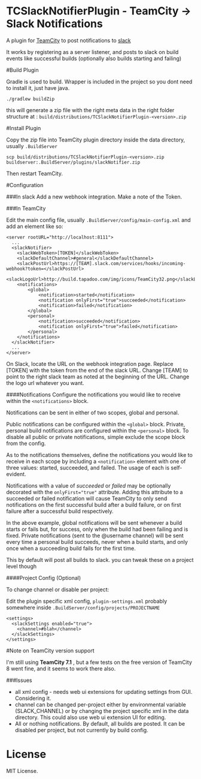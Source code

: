 # TCSlackNotifierPlugin - TeamCity -> Slack Notifications

A plugin for [TeamCity](http://www.jetbrains.com/teamcity/) to post notifications to [slack](https://slack.com/)

It works by registering as a server listener, and posts to slack on build events like successful builds (optionally also builds starting and failing)

#Build Plugin

Gradle is used to build. Wrapper is included in the project so you dont need to install it, just have java.

    ./gradlew buildZip

this will generate a zip file with the right meta data in the right folder structure at : `build/distributions/TCSlackNotifierPlugin-<version>.zip`

#Install Plugin

Copy the zip file into TeamCity plugin directory inside the data directory, usually `.BuildServer`

```
scp build/distributions/TCSlackNotifierPlugin-<version>.zip buildserver:.BuildServer/plugins/slackNotifier.zip
```

Then restart TeamCity.

#Configuration

###In slack
Add a new webhook integration. Make a note of the Token.

###In TeamCity

Edit the main config file, usually `.BuildServer/config/main-config.xml` and add an element like so:

```
<server rootURL="http://localhost:8111">
  ...
  <slackNotifier>
    <slackWebToken>[TOKEN]</slackWebToken>
    <slackDefaultChannel>#general</slackDefaultChannel>
    <slackPostUrl>https://[TEAM].slack.com/services/hooks/incoming-webhook?token=</slackPostUrl>
    <slackLogoUrl>http://build.tapadoo.com/img/icons/TeamCity32.png</slackLogoUrl>
    <notifications>
        <global>
            <notification>started</notification>
            <notification onlyFirst="true">succeeded</notification>
            <notification>failed</notification>
        </global>
        <personal>
            <notification>succeeded</notification>
            <notification onlyFirst="true">failed</notification>
        </personal>
    </notifications>
  </slackNotifier>
  ...
</server>
```

On Slack, locate the URL on the webhook integration page. Replace [TOKEN] with the token from the end of the slack URL. Change [TEAM] to point to the right slack team as noted at the beginning of the URL. Change the logo url whatever you want.

####Notifications
Configure the notifications you would like to receive within the `<notifications>` block.

Notifications can be sent in either of two scopes, global and personal.

Public notifications can be configured within the `<global>` block. Private, personal build notifications are configured within the `<personal>` block. To disable all public or private notifications, simple exclude the scope block from the config.

As to the notifications themselves, define the notifications you would like to receive in each scope by including a `<notification>` element with one of three values: started, succeeded, and failed. The usage of each is self-evident.

Notifications with a value of _succeeded_ or _failed_ may be optionally decorated with the `onlyFirst="true"` attribute. Adding this attribute to a succeeded or failed notification will cause TeamCity to only send notifications on the first successful build after a build failure, or on first failure after a successful build respectively.

In the above example, global notifications will be sent whenever a build starts or fails but, for success, only when the build had been failing and is fixed. Private notifications (sent to the @username channel) will be sent every time a personal build succeeds, never when a build starts, and only once when a succeeding build fails for the first time.

This by default will post all builds to slack. you can tweak these on a project level though

####Project Config (Optional)

To change channel or disable per project:

Edit the plugin specific xml config, `plugin-settings.xml` probably somewhere inside `.BuildServer/config/projects/PROJECTNAME`
```
<settings>
  <slackSettings enabled="true">
    <channel>#blah</channel>
  </slackSettings>
</settings>
```

#Note on TeamCity version support

I'm still using **TeamCity 7.1** , but a few tests on the free version of TeamCity 8 went fine, and it seems to work there also.

###Issues

* all xml config - needs web ui extensions for updating settings from GUI. Considering it.
* channel can be changed per-project either by environmental variable (SLACK_CHANNEL) or by changing the project specific xml in the data directory. This could also use web ui extension UI for editing.
* All or nothing notifications. By default, all builds are posted. It can be disabled per project, but not currently by build config.


# License

MIT License.
